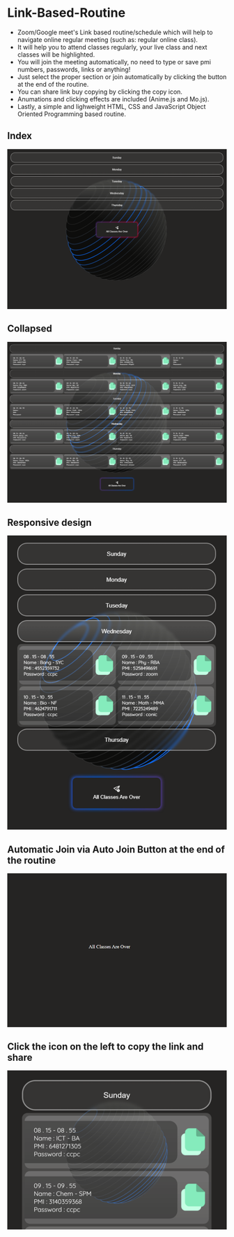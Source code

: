 # Link-Based-Routine
* Zoom/Google meet's Link based routine/schedule which will help to navigate online regular meeting (such as: regular online class).
* It will help you to attend classes regularly, your live class and next classes will be highlighted.
* You will join the meeting automatically, no need to type or save pmi numbers, passwords, links or anything!
* Just select the proper section or join automatically by clicking the button at the end of the routine.
* You can share link buy copying by clicking the copy icon.
* Anumations and clicking effects are included (Anime.js and Mo.js).
* Lastly, a simple and lighweight HTML, CSS and JavaScript Object Oriented Programming based routine.

## Index
![1.png](/img/1.png)
## Collapsed
![2.png](/img/2.png)
## Responsive design
![3.png](/img/3.png)
## Automatic Join via Auto Join Button at the end of the routine
![4.png](/img/4.png)
## Click the icon on the left to copy the link and share
![5.png](/img/5.png)
